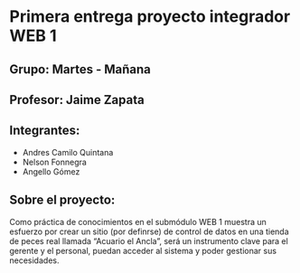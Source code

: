 # Primera entrega proyecto integrador WEB 1

## Grupo: Martes - Mañana
## Profesor: Jaime Zapata
## Integrantes:

- Andres Camilo Quintana
- Nelson Fonnegra
- Angello Gómez

## Sobre el proyecto:

Como práctica de conocimientos en el submódulo WEB 1 muestra un esfuerzo por crear un sitio (por definrse) de control de datos en una tienda de peces real llamada “Acuario el Ancla”, será un instrumento clave para el gerente y el personal, puedan acceder al sistema y poder gestionar sus necesidades.